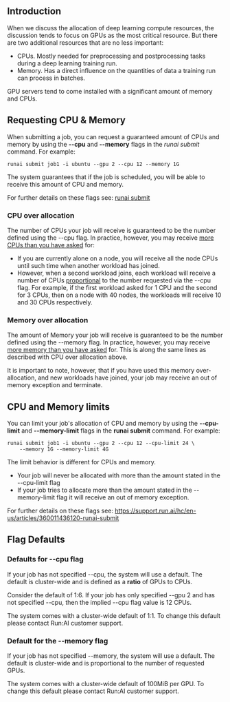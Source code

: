 ## Introduction

When we discuss the allocation of deep learning compute resources, the discussion tends to focus on GPUs as the most critical resource. But there are two additional resources that are no less important:

*   CPUs. Mostly needed for preprocessing and postprocessing tasks during a deep learning training run.
*   Memory. Has a direct influence on the quantities of data a training run can process in batches.

GPU servers tend to come installed with a significant amount of memory and CPUs.

## Requesting CPU &amp; Memory

When submitting a job, you can request a guaranteed amount of CPUs and memory by using the __--cpu__ and __--memory__ flags in the _runai submit_ command. For example:

    runai submit job1 -i ubuntu --gpu 2 --cpu 12 --memory 1G

The system guarantees that if the job is scheduled, you will be able to receive this amount of CPU and memory.

For further details on these flags see: [runai submit](../Command-Line-Interface-API-Reference/runai-submit.md)

### CPU over allocation

The number of CPUs your job will receive is guaranteed to be the number defined using the --cpu flag. In practice, however, you may receive <ins>more CPUs than you have asked</ins> for:

*   If you are currently alone on a node, you will receive all the node CPUs until such time when another workload has joined.
*   However, when a second workload joins, each workload will receive a number of CPUs <ins>proportional</ins> to the number requested via the --cpu flag. For example, if the first workload asked for 1 CPU and the second for 3 CPUs, then on a node with 40 nodes, the workloads will receive 10 and 30 CPUs respectively.

### Memory over allocation

The amount of Memory your job will receive is guaranteed to be the number defined using the --memory flag. In practice, however, you may receive <ins>more memory than you have asked</ins> for. This is along the same lines as described with CPU over allocation above.

It is important to note, however, that if you have used this memory over-allocation, and new workloads have joined, your job may receive an out of memory exception and terminate.

## CPU and Memory limits

You can limit your job's allocation of CPU and memory by using the __--cpu-limit__ and __--memory-limit__ flags in the __runai submit__ command. For example:

    runai submit job1 -i ubuntu --gpu 2 --cpu 12 --cpu-limit 24 \
        --memory 1G --memory-limit 4G

The limit behavior is different for CPUs and memory.

*   Your job will never be allocated with more than the amount stated in the --cpu-limit flag
*   If your job tries to allocate more than the amount stated in the --memory-limit flag it will receive an out of memory exception.

For further details on these flags see:&nbsp;</span><a href="https://support.run.ai/hc/en-us/articles/360011436120-runai-submit" style="background-color: #ffffff; font-family: -apple-system, BlinkMacSystemFont, 'Segoe UI', Helvetica, Arial, sans-serif;">https://support.run.ai/hc/en-us/articles/360011436120-runai-submit</a>

## Flag Defaults

### Defaults for --cpu flag

If your job has not specified --cpu, the system will use a default. The default is cluster-wide and is defined as a __ratio__ of GPUs to CPUs.

Consider the default of 1:6. If your job has only specified --gpu 2 and has not specified --cpu, then the implied --cpu flag value is 12 CPUs.

The system comes with a cluster-wide default of 1:1. To change this default please contact Run:AI customer support.

### Default for the --memory flag</span>

If your job has not specified --memory, the system will use a default. The default is cluster-wide and is proportional to the number of requested GPUs.

The system comes with a cluster-wide default of 100MiB per GPU. To change this default please contact Run:AI customer support.

